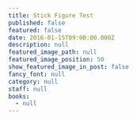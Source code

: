 ```yaml
---
title: Stick Figure Test
published: false
featured: false
date: 2016-01-15T09:00:00.000Z
description: null
featured_image_path: null
featured_image_position: 50
show_featured_image_in_post: false
fancy_font: null
category: null
staff: null
books:
  - null
---
```

